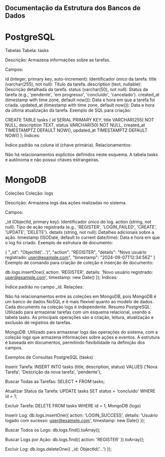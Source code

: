 ## Documentação da Estrutura dos Bancos de Dados
# PostgreSQL
Tabelas
Tabela: tasks

Descrição: Armazena informações sobre as tarefas.

Campos:

id (integer, primary key, auto-increment): Identificador único da tarefa.
title (varchar(255), not null): Título da tarefa.
description (text, nullable): Descrição detalhada da tarefa.
status (varchar(50), not null): Status da tarefa (e.g., 'pendente', 'em progresso', 'concluído', 'cancelado').
created_at (timestamp with time zone, default now()): Data e hora em que a tarefa foi criada.
updated_at (timestamp with time zone, default now()): Data e hora da última atualização da tarefa.
Exemplo de SQL para criação:

CREATE TABLE tasks (
  id SERIAL PRIMARY KEY,
  title VARCHAR(255) NOT NULL,
  description TEXT,
  status VARCHAR(50) NOT NULL,
  created_at TIMESTAMPTZ DEFAULT NOW(),
  updated_at TIMESTAMPTZ DEFAULT NOW()
);
Índices:

Índice padrão na coluna id (chave primária).
Relacionamentos:

Não há relacionamentos explícitos definidos neste esquema. A tabela tasks é autônoma e não possui chaves estrangeiras.

# MongoDB
Coleções
Coleção: logs

Descrição: Armazena logs das ações realizadas no sistema.

Campos:

_id (ObjectId, primary key): Identificador único do log.
action (string, not null): Tipo de ação registrada (e.g., 'REGISTER', 'LOGIN_FAILED', 'CREATE', 'UPDATE', 'DELETE').
details (string, not null): Detalhes adicionais sobre a ação.
timestamp (ISODate, default to current date/time): Data e hora em que o log foi criado.
Exemplo de estrutura de documento:

{
  "_id": "ObjectId('...')",
  "action": "REGISTER",
  "details": "Novo usuário registrado: user@example.com",
  "timestamp": "2024-09-07T12:34:56Z"
}
Exemplo de comando para criação de coleção e inserção de documento:

db.logs.insertOne({
  action: 'REGISTER',
  details: 'Novo usuário registrado: user@example.com',
  timestamp: new Date()
});
Índices:

Índice padrão no campo _id.
Relações:

Não há relacionamentos entre as coleções em MongoDB, pois MongoDB é um banco de dados NoSQL e é mais flexível quanto ao modelo de dados. Cada documento na coleção logs é independente.
Resumo
PostgreSQL: Utilizado para armazenar tarefas com um esquema relacional, usando a tabela tasks. As principais operações são a criação, leitura, atualização e exclusão de registros de tarefas.

MongoDB: Utilizado para armazenar logs das operações do sistema, com a coleção logs que armazena informações sobre ações e eventos. A estrutura é baseada em documentos, permitindo flexibilidade na definição dos campos.

Exemplos de Consultas
PostgreSQL (tasks)

Inserir Tarefa:
INSERT INTO tasks (title, description, status) VALUES ('Nova Tarefa', 'Descrição da nova tarefa', 'pendente');

Buscar Todas as Tarefas:
SELECT * FROM tasks;

Atualizar Status da Tarefa:
UPDATE tasks SET status = 'concluído' WHERE id = 1;

Excluir Tarefa:
DELETE FROM tasks WHERE id = 1;
MongoDB (logs)

Inserir Log:
db.logs.insertOne({
  action: 'LOGIN_SUCCESS',
  details: 'Usuário logado com sucesso: user@example.com',
  timestamp: new Date()
});

Buscar Todos os Logs:
db.logs.find().toArray();

Buscar Logs por Ação:
db.logs.find({ action: 'REGISTER' }).toArray();

Excluir Log:
db.logs.deleteOne({ _id: ObjectId('...') });